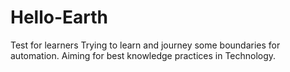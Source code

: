 # Hello-Earth
Test for learners
Trying to learn and journey some boundaries for automation. Aiming for best knowledge practices in Technology.
